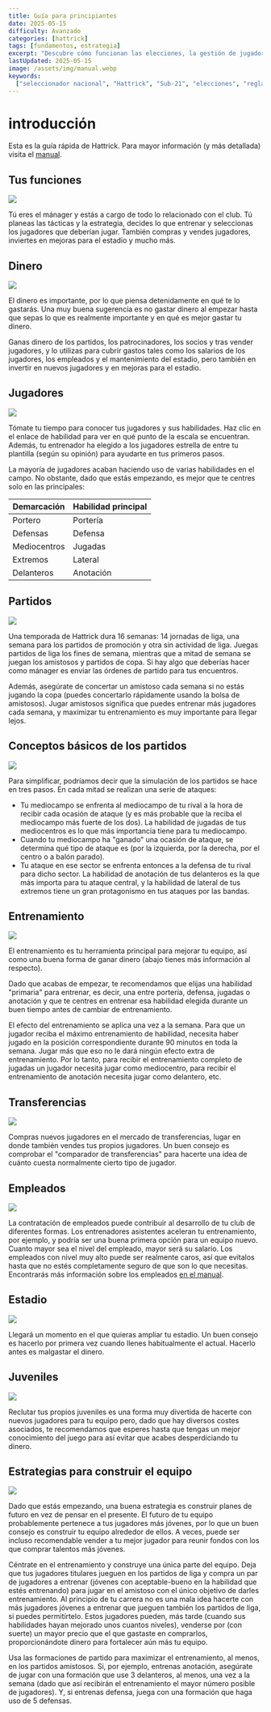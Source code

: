 ```yaml
---
title: Guía para principiantes
date: 2025-05-15
difficulty: Avanzado
categories: [hattrick]
tags: [fundamentos, estrategia]
excerpt: "Descubre cómo funcionan las elecciones, la gestión de jugadores y las reglas de partidos para liderar una Selección Nacional o Sub-21 en Hattrick."
lastUpdated: 2025-05-15
image: /assets/img/manual.webp
keywords:
  ["seleccionador nacional", "Hattrick", "Sub-21", "elecciones", "reglas"]
---
```


# introducción

Esta es la guía rápida de Hattrick. Para mayor información (y más detallada) visita el [manual](https://www.hattrick.org/es/Help/Rules/).

## Tus funciones

[![](https://www.hattrick.org/Img/Screenshots/BeginnerGuide/thumb/manager.png)](https://www.hattrick.org/Img/Screenshots/BeginnerGuide/manager.png "Tus funciones")

Tú eres el mánager y estás a cargo de todo lo relacionado con el club. Tú planeas las tácticas y la estrategia, decides lo que entrenar y seleccionas los jugadores que deberían jugar. También compras y vendes jugadores, inviertes en mejoras para el estadio y mucho más.

## Dinero

[![](https://www.hattrick.org/Img/Screenshots/BeginnerGuide/thumb/money.png)](https://www.hattrick.org/Img/Screenshots/BeginnerGuide/money.png "Dinero")

El dinero es importante, por lo que piensa detenidamente en qué te lo gastarás. Una muy buena sugerencia es no gastar dinero al empezar hasta que sepas lo que es realmente importante y en qué es mejor gastar tu dinero.

Ganas dinero de los partidos, los patrocinadores, los socios y tras vender jugadores, y lo utilizas para cubrir gastos tales como los salarios de los jugadores, los empleados y el mantenimiento del estadio, pero también en invertir en nuevos jugadores y en mejoras para el estadio.

## Jugadores

[![](https://www.hattrick.org/Img/Screenshots/BeginnerGuide/thumb/players.png)](https://www.hattrick.org/Img/Screenshots/BeginnerGuide/players.png "Jugadores")

Tómate tu tiempo para conocer tus jugadores y sus habilidades. Haz clic en el enlace de habilidad para ver en qué punto de la escala se encuentran. Además, tu entrenador ha elegido a los jugadores estrella de entre tu plantilla (según su opinión) para ayudarte en tus primeros pasos.

La mayoría de jugadores acaban haciendo uso de varias habilidades en el campo. No obstante, dado que estás empezando, es mejor que te centres solo en las principales:

| Demarcación  | Habilidad principal |
| ------------ | ------------------- |
| Portero      | Portería            |
| Defensas     | Defensa             |
| Mediocentros | Jugadas             |
| Extremos     | Lateral             |
| Delanteros   | Anotación           |

## Partidos

[![](https://www.hattrick.org/Img/Screenshots/BeginnerGuide/thumb/matches.png)](https://www.hattrick.org/Img/Screenshots/BeginnerGuide/matches.png "Partidos")

Una temporada de Hattrick dura 16 semanas: 14 jornadas de liga, una semana para los partidos de promoción y otra sin actividad de liga. Juegas partidos de liga los fines de semana, mientras que a mitad de semana se juegan los amistosos y partidos de copa. Si hay algo que deberías hacer como mánager es enviar las órdenes de partido para tus encuentros.

Además, asegúrate de concertar un amistoso cada semana si no estás jugando la copa (puedes concertarlo rápidamente usando la bolsa de amistosos). Jugar amistosos significa que puedes entrenar más jugadores cada semana, y maximizar tu entrenamiento es muy importante para llegar lejos.

## Conceptos básicos de los partidos

[![](https://www.hattrick.org/Img/Screenshots/BeginnerGuide/thumb/match.png)](https://www.hattrick.org/Img/Screenshots/BeginnerGuide/match.png "Conceptos básicos de los partidos")

Para simplificar, podríamos decir que la simulación de los partidos se hace en tres pasos. En cada mitad se realizan una serie de ataques:

- Tu mediocampo se enfrenta al mediocampo de tu rival a la hora de recibir cada ocasión de ataque (y es más probable que la reciba el mediocampo más fuerte de los dos). La habilidad de jugadas de tus mediocentros es lo que más importancia tiene para tu mediocampo.
- Cuando tu mediocampo ha "ganado" una ocasión de ataque, se determina qué tipo de ataque es (por la izquierda, por la derecha, por el centro o a balón parado).
- Tu ataque en ese sector se enfrenta entonces a la defensa de tu rival para dicho sector. La habilidad de anotación de tus delanteros es la que más importa para tu ataque central, y la habilidad de lateral de tus extremos tiene un gran protagonismo en tus ataques por las bandas.

## Entrenamiento

[![](https://www.hattrick.org/Img/Screenshots/BeginnerGuide/thumb/training.png)](https://www.hattrick.org/Img/Screenshots/BeginnerGuide/training.png "Entrenamiento")

El entrenamiento es tu herramienta principal para mejorar tu equipo, así como una buena forma de ganar dinero (abajo tienes más información al respecto).

Dado que acabas de empezar, te recomendamos que elijas una habilidad "primaria" para entrenar, es decir, una entre portería, defensa, jugadas o anotación y que te centres en entrenar esa habilidad elegida durante un buen tiempo antes de cambiar de entrenamiento.

El efecto del entrenamiento se aplica una vez a la semana. Para que un jugador reciba el máximo entrenamiento de habilidad, necesita haber jugado en la posición correspondiente durante 90 minutos en toda la semana. Jugar más que eso no le dará ningún efecto extra de entrenamiento. Por lo tanto, para recibir el entrenamiento completo de jugadas un jugador necesita jugar como mediocentro, para recibir el entrenamiento de anotación necesita jugar como delantero, etc.

## Transferencias

[![](https://www.hattrick.org/Img/Screenshots/BeginnerGuide/thumb/transfer.png)](https://www.hattrick.org/Img/Screenshots/BeginnerGuide/transfer.png "Transferencias")

Compras nuevos jugadores en el mercado de transferencias, lugar en donde también vendes tus propios jugadores. Un buen consejo es comprobar el "comparador de transferencias" para hacerte una idea de cuánto cuesta normalmente cierto tipo de jugador.

## Empleados

[![](https://www.hattrick.org/Img/Screenshots/BeginnerGuide/thumb/staff.png)](https://www.hattrick.org/Img/Screenshots/BeginnerGuide/staff.png "Empleados")

La contratación de empleados puede contribuir al desarrollo de tu club de diferentes formas. Los entrenadores asistentes aceleran tu entrenamiento, por ejemplo, y podría ser una buena primera opción para un equipo nuevo. Cuanto mayor sea el nivel del empleado, mayor será su salario. Los empleados con nivel muy alto puede ser realmente caros, así que evítalos hasta que no estés completamente seguro de que son lo que necesitas. Encontrarás más información sobre los empleados [en el manual](https://www.hattrick.org/es/Help/Rules/Specialists.aspx).

## Estadio

[![](https://www.hattrick.org/Img/Screenshots/BeginnerGuide/thumb/stadium.png)](https://www.hattrick.org/Img/Screenshots/BeginnerGuide/stadium.png "Estadio")

Llegará un momento en el que quieras ampliar tu estadio. Un buen consejo es hacerlo por primera vez cuando llenes habitualmente el actual. Hacerlo antes es malgastar el dinero.

## Juveniles

[![](https://www.hattrick.org/Img/Screenshots/BeginnerGuide/thumb/youth_players.png)](https://www.hattrick.org/Img/Screenshots/BeginnerGuide/youth_players.png "Juveniles")

Reclutar tus propios juveniles es una forma muy divertida de hacerte con nuevos jugadores para tu equipo pero, dado que hay diversos costes asociados, te recomendamos que esperes hasta que tengas un mejor conocimiento del juego para así evitar que acabes desperdiciando tu dinero.

## Estrategias para construir el equipo

[![](https://www.hattrick.org/Img/Screenshots/BeginnerGuide/thumb/team.png)](https://www.hattrick.org/Img/Screenshots/BeginnerGuide/team.png "Estrategias para construir el equipo")

Dado que estás empezando, una buena estrategia es construir planes de futuro en vez de pensar en el presente. El futuro de tu equipo probablemente pertenece a tus jugadores más jóvenes, por lo que un buen consejo es construir tu equipo alrededor de ellos. A veces, puede ser incluso recomendable vender a tu mejor jugador para reunir fondos con los que comprar talentos más jóvenes.

Céntrate en el entrenamiento y construye una única parte del equipo. Deja que tus jugadores titulares jueguen en los partidos de liga y compra un par de jugadores a entrenar (jóvenes con aceptable-bueno en la habilidad que estés entrenando) para jugar en el amistoso con el único objetivo de darles entrenamiento. Al principio de tu carrera no es una mala idea hacerte con más jugadores jóvenes a entrenar que jueguen también los partidos de liga, si puedes permitírtelo. Estos jugadores pueden, más tarde (cuando sus habilidades hayan mejorado unos cuantos niveles), venderse por (con suerte) un mayor precio que el que gastaste en comprarlos, proporcionándote dinero para fortalecer aún más tu equipo.

Usa las formaciones de partido para maximizar el entrenamiento, al menos, en los partidos amistosos. Si, por ejemplo, entrenas anotación, asegúrate de jugar con una formación que use 3 delanteros, al menos, una vez a la semana (dado que así recibirán el entrenamiento el mayor número posible de jugadores). Y, si entrenas defensa, juega con una formación que haga uso de 5 defensas.
